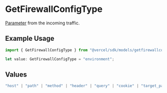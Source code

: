 # GetFirewallConfigType

[Parameter](https://vercel.com/docs/security/vercel-waf/rule-configuration#parameters) from the incoming traffic.

## Example Usage

```typescript
import { GetFirewallConfigType } from "@vercel/sdk/models/getfirewallconfigop.js";

let value: GetFirewallConfigType = "environment";
```

## Values

```typescript
"host" | "path" | "method" | "header" | "query" | "cookie" | "target_path" | "route" | "raw_path" | "ip_address" | "protocol" | "region" | "scheme" | "environment" | "user_agent" | "geo_continent" | "geo_country" | "geo_country_region" | "geo_city" | "geo_as_number" | "ja4_digest" | "ja3_digest" | "rate_limit_api_id" | "server_action"
```